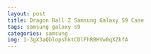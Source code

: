 ```yaml
---
layout: post
title: Dragon Ball Z Samsung Galaxy S9 Case
tags: samsung galaxy s9
categories: samsung
img: 1-3gX3aQblopshktCDlFhRBHVw0qXZkfA
---
```


